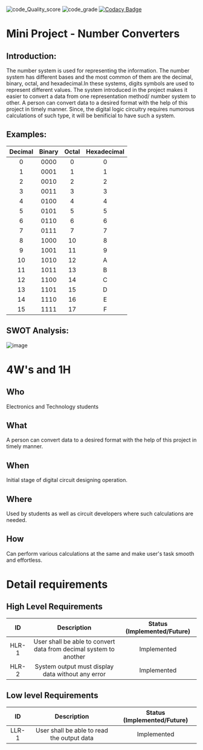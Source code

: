 ![code_Quality_score](https://api.codiga.io/project/32457/score/svg)
![code_grade](https://api.codiga.io/project/32457/status/svg)
[![Codacy Badge](https://app.codacy.com/project/badge/Grade/fe3913204d764467a97e538c13ad6286)](https://www.codacy.com/gh/gsundar0410/Miniproject_SI/dashboard?utm_source=github.com&amp;utm_medium=referral&amp;utm_content=gsundar0410/Miniproject_SI&amp;utm_campaign=Badge_Grade)

# Mini Project - Number Converters

## Introduction: 
  The number system is used for representing the information. The number system has different bases and the most common of them are the decimal, binary, octal, and hexadecimal.In these systems, digits symbols are used to represent different values. The system introduced in the project makes it easier to convert a data from one representation method/ number system to other. A person can convert data to a desired format with the help of this project in timely manner. Since, the digital logic circuitry requires numorous calculations of such type, it will be benificial to have such a system. 
## Examples:
| Decimal |	Binary | Octal	| Hexadecimal|
|:---:|:---:|:---:|:---:|
|0	|0000|	0|	0|
|1	|0001|	1|	1|
|2	|0010|	2|	2|
|3	|0011|	3| 3|
|4	|0100|	4| 4|
|5	|0101|	5| 5|
|6	|0110|	6| 6|
|7	|0111|	7|	7|
|8	|1000|	10|	8|
|9	|1001|	11|	9|
|10	|1010|	12|	A|
|11	|1011|	13|	B|
|12	|1100|	14|	C|
|13	|1101|	15|	D|
|14	|1110|	16|	E|
|15	|1111|	17|	F|

## SWOT Analysis: 
![image](https://github.com/Madhuraaaaa/StepIn-Mini-project/blob/main/1_Requirements/SWOT%20Analysis.png)
# 4W's and 1H
## Who
Electronics and Technology students
## What
A person can convert data to a desired format with the help of this project in timely manner.
## When
Initial stage of digital circuit designing operation.
## Where
Used by students as well as circuit developers where such calculations are needed.
## How
Can perform various calculations at the same and make user's task smooth and effortless.
# Detail requirements
## High Level Requirements
| ID | Description | Status (Implemented/Future)|
|:---:|:---:|:---:|
|HLR-1| User shall be able to convert data from decimal system to another |Implemented|
|HLR-2| System output must display data without any error |Implemented|

##  Low level Requirements
| ID | Description | Status (Implemented/Future)|
|:---:|:---:|:---:|
|LLR-1|User shall be able to read the output data|Implemented| 
